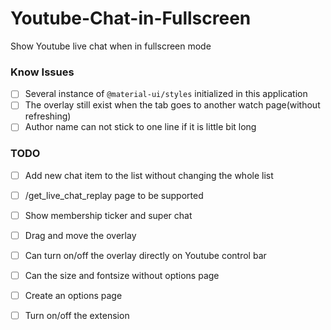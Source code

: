# Youtube-Chat-in-Fullscreen
Show Youtube live chat when in fullscreen mode

### Know Issues

- [ ] Several instance of `@material-ui/styles` initialized in this application
- [ ] The overlay still exist when the tab goes to another watch page(without refreshing)
- [ ] Author name can not stick to one line if it is little bit long

### TODO

- [ ] Add new chat item to the list without changing the whole list
- [ ] /get_live_chat_replay page to be supported
- [ ] Show membership ticker and super chat 
- [ ] Drag and move the overlay
- [ ] Can turn on/off the overlay directly on Youtube control bar
- [ ] Can the size and fontsize without options page
- [ ] Create an options page
- [ ] Turn on/off the extension





